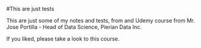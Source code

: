 #This are just tests

This are just some of my notes and tests, from and Udemy course from Mr. Jose Portilla - Head of Data Science, Pierian Data Inc.

If you liked, please take a look to this course.